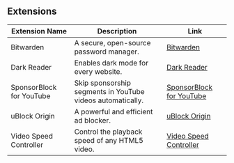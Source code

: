 ## Extensions

| Extension Name           | Description                                                        | Link                                                                                  |
|--------------------------|--------------------------------------------------------------------|---------------------------------------------------------------------------------------|
| Bitwarden                | A secure, open-source password manager.                            | [Bitwarden](https://chrome.google.com/webstore/detail/bitwarden-free-password-m/nngceckbapebfimnlniiiahkandclblb)              |
| Dark Reader              | Enables dark mode for every website.                               | [Dark Reader](https://chrome.google.com/webstore/detail/dark-reader/eimadpbcbfnmbkopoojfekhnkhdbieeh)                         |
| SponsorBlock for YouTube | Skip sponsorship segments in YouTube videos automatically.         | [SponsorBlock for YouTube](https://chrome.google.com/webstore/detail/sponsorblock-for-youtube/mnjggcdmjocbbbhaepdhchncahnbgone)|
| uBlock Origin            | A powerful and efficient ad blocker.                               | [uBlock Origin](https://chrome.google.com/webstore/detail/ublock-origin/cjpalhdlnbpafiamejdnhcphjbkeiagm)                      |
| Video Speed Controller   | Control the playback speed of any HTML5 video.                     | [Video Speed Controller](https://chrome.google.com/webstore/detail/video-speed-controller/nffaoalbilbmmfgbnbgppjihopabppdk)   |
